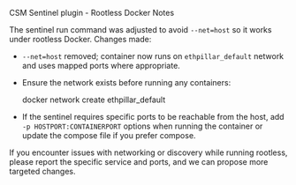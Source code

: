 CSM Sentinel plugin - Rootless Docker Notes

The sentinel run command was adjusted to avoid `--net=host` so it works under rootless Docker. Changes made:

- `--net=host` removed; container now runs on `ethpillar_default` network and uses mapped ports where appropriate.
- Ensure the network exists before running any containers:

  docker network create ethpillar_default

- If the sentinel requires specific ports to be reachable from the host, add `-p HOSTPORT:CONTAINERPORT` options when running the container or update the compose file if you prefer compose.

If you encounter issues with networking or discovery while running rootless, please report the specific service and ports, and we can propose more targeted changes.
